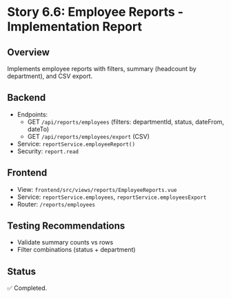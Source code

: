 # Story 6.6: Employee Reports - Implementation Report

## Overview
Implements employee reports with filters, summary (headcount by department), and CSV export.

## Backend
- Endpoints:
  - GET `/api/reports/employees` (filters: departmentId, status, dateFrom, dateTo)
  - GET `/api/reports/employees/export` (CSV)
- Service: `reportService.employeeReport()`
- Security: `report.read`

## Frontend
- View: `frontend/src/views/reports/EmployeeReports.vue`
- Service: `reportService.employees`, `reportService.employeesExport`
- Router: `/reports/employees`

## Testing Recommendations
- Validate summary counts vs rows
- Filter combinations (status + department)

## Status
✅ Completed.

